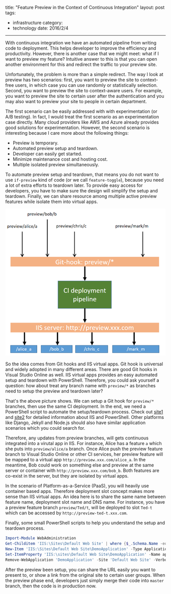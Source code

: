 title: "Feature Preview in the Context of Continuous Integration"
layout: post
tags:
- infrastructure
category:
- technology
date: 2016/2/4
---

With continuous integration we have an automated pipeline from writing code to deployment. This helps developer to improve the efficiency and productivity. However, there is another case that we might meet: what if I want to preview my feature? Intuitive answer to this is that you can open another environment for this and redirect the traffic to your preview site.

Unfortunately, the problem is more than a simple redirect. The way I look at preview has two scenarios: first, you want to preview the site to context-free users, in which case you can use randomly or statistically selection. Second, you want to preview the site to context-aware users. For example, you want to preview the site to certain user after the authentication and you may also want to preview your site to people in certain department.

<!-- more -->

The first scenario can be easily addressed with with experimentation (or A/B testing). In fact, I would treat the first scenario as an experimentation case directly. Many cloud providers like AWS and Azure already provides good solutions for experimentation. However, the second scenario is interesting because I care more about the following things:

* Preview is temporary.
* Automated preview setup and teardown.
* Developer can easily get started.
* Minimize maintenance cost and hosting cost.
* Multiple isolated preview simultaneously.

To automate preview setup and teardown, that means you do not want to use `if-preview` kind of code (or we call `feature-toggle`), because you need a lot of extra efforts to teardown later. To provide easy access for developers, you have to make sure the design will simplify the setup and teardown. Finally, we can share resource among multiple active preview features while isolate them into virtual apps.

![Alt text](/images/preview.png)

So the idea comes from Git hooks and IIS virtual apps. Git hook is universal and widely adopted in many different areas. There are good Git hooks in Visual Studio Online as well. IIS virtual apps provides an easy automated setup and teardown with PowerShell. Therefore, you could ask yourself a question: how about treat any branch name with `preview/*` as branches need to setup the preview and teardown later?

That's the above picture shows. We can setup a Git hook for `preview/*` branches, then use the same CI deployment. In the end, we need a PowerShell script to automate the setup/teardown process. Check out [site1][1] and [site2][2] for detailed information about IIS and PowerShell. Other platforms like Django, Jekyll and Node.js should also have similar application scenarios which you could search for.

Therefore, any updates from preview branches, will gets continuous integrated into a virutal app in IIS. For instance, Alice has a feature `a` which she puts into `preview/alice/a` branch. Once Alice push the preview feature branch to Visual Studio Online or other CI services, her preview feature will be mapped to a virtual app `http://preview.xxx.com/alice_a`. In the meantime, Bob could work on something else and preview at the same server or container with `http://preview.xxx.com/bob_b`. Both features are co-exist in the server, but they are isolated by virtual apps.

In the scenario of Platform-as-a-Service (PaaS), you will heavily use container based apps. Therefore deployment slot concept makes more sense than IIS virtual apps. An idea here is to share the same name between feature name, deployment slot name and DNS name. For instance, you have a preview feature branch `preview/Ted/t`, will be deployed to slot `Ted-t` which can be accessed by `http://preview-ted-t.xxx.com`.

Finally, some small PowerShell scripts to help you understand the setup and teardown process.

```powershell
Import-Module WebAdministration
Get-Childitem 'IIS:\Sites\Default Web Site' | where {$_.Schema.Name -eq 'Application'}
New-Item 'IIS:\Sites\Default Web Site\DemoApplication' -Type Application -PhysicalPath C:\inetpub\DemoApplication
Set-ItemProperty 'IIS:\sites\Default Web Site\DemoApplication' -Name applicationPool -Value DemoPool
Remove-WebApplication 'DemoApplication' -Site 'Default Web Site' -Verbose -Confirm:$false
```

After the preview been setup, you can share the URL easily you want to present to, or show a link from the original site to certain user groups. When the preview phase end, developers just simply merge their code into `master` branch, then the code is in production now.

[1]: https://technet.microsoft.com/en-us/library/ee790599.aspx
[2]: https://technet.microsoft.com/en-us/library/ee909471(v=ws.10).aspx